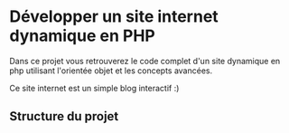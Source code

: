 # Développer un site internet dynamique en PHP

Dans ce projet vous retrouverez le code complet d'un site dynamique en
php utilisant l'orientée objet et les concepts avancées.

Ce site internet est un simple blog interactif :)

## Structure du projet
